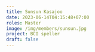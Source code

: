 ```yaml
---
title: Sunsun Kasajoo
date: 2023-06-14T04:15:48+07:00
roles: Master
image: /img/members/sunsun.jpg
project: BCI speller
draft: false
---
```


